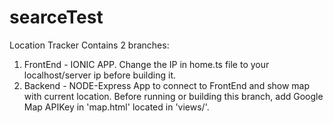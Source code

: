 # searceTest
Location Tracker
Contains 2 branches:
  1. FrontEnd - IONIC APP. Change the IP in home.ts file to your localhost/server ip before building it.
  2. Backend - NODE-Express App to connect to FrontEnd and show map with current location. Before running or building this branch, add Google Map APIKey in 'map.html' located in 'views/'.
